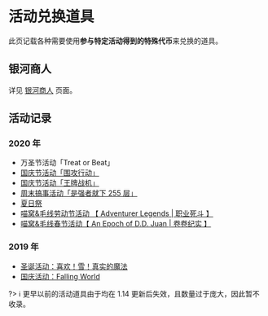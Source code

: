 # 活动兑换道具

此页记载各种需要使用**参与特定活动得到的特殊代币**来兑换的道具。

## 银河商人

详见 [银河商人](space/items/activity-exclusive/galaxy-merchant.md) 页面。

## 活动记录

### 2020 年

- 万圣节活动「Treat or Beat」
- [国庆节活动「围攻行动」](space/items/activity-exclusive/2020-national-day#围攻行动)
- [国庆节活动「王牌战机」](space/items/activity-exclusive/2020-national-day#王牌战机)
- [周末搞事活动「是强者就下 255 层」](space/items/activity-exclusive/2020-september-12.md)
- [夏日祭](space/items/activity-exclusive/2020-natsu-matsuri.md)
- [喵窝&毛线劳动节活动 【 Adventurer Legends | 职业死斗 】](space/items/activity-exclusive/2020-labour-day.md)
- [喵窝&毛线春节活动【 An Epoch of D.D. Juan | 卷卷纪实 】](space/items/activity-exclusive/2020-spring-festival.md)

### 2019 年

- [圣诞活动：喜欢！雪！真实的魔法](space/items/activity-exclusive/2019-xmas.md)
- [国庆活动：Falling World](space/items/activity-exclusive/2019-national-day.md)

?> :information_source: 更早以前的活动道具由于均在 1.14 更新后失效，且数量过于庞大，因此暂不收录。

